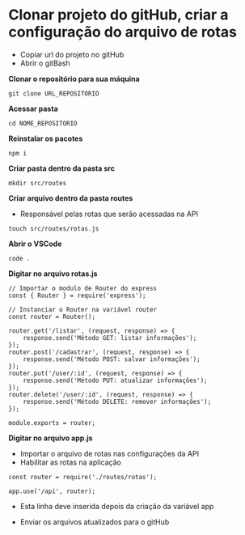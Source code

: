 # Clonar projeto do gitHub, criar a configuração do arquivo de rotas
* Copiar url do projeto no gitHub
* Abrir o gitBash

**Clonar o repositório para sua máquina**
```
git clone URL_REPOSITORIO
```

**Acessar pasta**
```
cd NOME_REPOSITORIO
```

**Reinstalar os pacotes**
```
npm i
```
**Criar pasta dentro da pasta src**
```
mkdir src/routes
```

**Criar arquivo dentro da pasta routes**
* Responsável pelas rotas que serão acessadas na API
```
touch src/routes/rotas.js
```

**Abrir o VSCode**
```
code .
```

**Digitar no arquivo rotas.js**
```
// Importar o modulo de Router do express
const { Router } = require('express');

// Instanciar o Router na variável router
const router = Router();

router.get('/listar', (request, response) => {
    response.send('Método GET: listar informações');
});
router.post('/cadastrar', (request, response) => {
    response.send('Método POST: salvar informações');
});
router.put('/user/:id', (request, response) => {
    response.send('Método PUT: atualizar informações');
});
router.delete('/user/:id', (request, response) => {
    response.send('Método DELETE: remover informações');
});

module.exports = router;
```

**Digitar no arquivo app.js**
* Importar o arquivo de rotas nas configurações da API
* Habilitar as rotas na aplicação
```
const router = require('./routes/rotas');
```
```
app.use('/api', router);
```
* Esta linha deve inserida depois da criação da variável app



* Enviar os arquivos atualizados para o gitHub